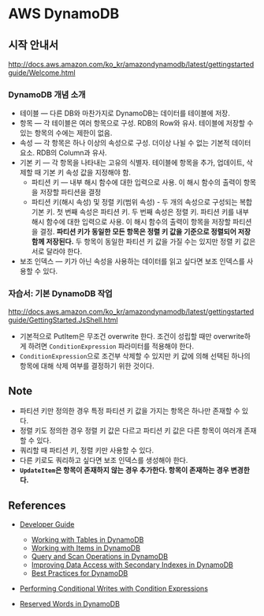 # AWS DynamoDB

## 시작 안내서

http://docs.aws.amazon.com/ko_kr/amazondynamodb/latest/gettingstartedguide/Welcome.html

### DynamoDB 개념 소개

- 테이블 — 다른 DB와 마찬가지로 DynamoDB는 데이터를 테이블에 저장. 
- 항목 — 각 테이블은 여러 항목으로 구성. RDB의 Row와 유사. 테이블에 저장할 수 있는 항목의 수에는 제한이 없음.
- 속성 — 각 항목은 하나 이상의 속성으로 구성. 더이상 나뉠 수 없는 기본적 데이터 요소. RDB의 Column과 유사.
- 기본 키 — 각 항목을 나타내는 고유의 식별자. 테이블에 항목을 추가, 업데이트, 삭제할 때 기본 키 속성 값을 지정해야 함.
  - 파티션 키 — 내부 해시 함수에 대한 입력으로 사용. 이 해시 함수의 출력이 항목을 저장할 파티션을 결정
  - 파티션 키(해시 속성) 및 정렬 키(범위 속성) - 두 개의 속성으로 구성되는 복합 기본 키. 첫 번째 속성은 파티션 키. 두 번째 속성은 정렬 키. 파티션 키를 내부 해시 함수에 대한 입력으로 사용. 이 해시 함수의 출력이 항목을 저장할 파티션을 결정. **파티션 키가 동일한 모든 항목은 정렬 키 값을 기준으로 정렬되어 저장 함께 저장된다.** 두 항목이 동일한 파티션 키 값을 가질 수는 있지만 정렬 키 값은 서로 달라야 한다.
- 보조 인덱스 — 키가 아닌 속성을 사용하는 데이터를 읽고 싶다면 보조 인덱스를 사용할 수 있다.

### 자습서: 기본 DynamoDB 작업

http://docs.aws.amazon.com/ko_kr/amazondynamodb/latest/gettingstartedguide/GettingStarted.JsShell.html

- 기본적으로 PutItem은 무조건 overwrite 한다. 조건이 성립할 때만 overwrite하게 하려면 `ConditionExpression` 파라미터를 적용해야 한다.
- `ConditionExpression`으로 조건부 삭제할 수 있지만 키 값에 의해 선택된 하나의 항목에 대해 삭제 여부를 결정하기 위한 것이다.

## Note

- 파티션 키만 정의한 경우 특정 파티션 키 값을 가지는 항목은 하나만 존재할 수 있다.
- 정렬 키도 정의한 경우 정렬 키 값은 다르고 파티션 키 값은 다른 항목이 여러개 존재할 수 있다.
- 쿼리할 때 파티션 키, 정렬 키만 사용할 수 있다.
- 다른 키로도 쿼리하고 싶다면 보조 인덱스를 생성해야 한다.
- **`UpdateItem`은 항목이 존재하지 않는 경우 추가한다. 항목이 존재하는 경우 변경한다.**

## References

- [Developer Guide](http://docs.aws.amazon.com/amazondynamodb/latest/developerguide/Introduction.html)
  - [Working with Tables in DynamoDB](http://docs.aws.amazon.com/amazondynamodb/latest/developerguide/WorkingWithTables.html)
  - [Working with Items in DynamoDB](http://docs.aws.amazon.com/amazondynamodb/latest/developerguide/WorkingWithItems.html#WorkingWithItems.AtomicCounters)
  - [Query and Scan Operations in DynamoDB](http://docs.aws.amazon.com/amazondynamodb/latest/developerguide/QueryAndScan.html)
  - [Improving Data Access with Secondary Indexes in DynamoDB](http://docs.aws.amazon.com/amazondynamodb/latest/developerguide/SecondaryIndexes.html)
  - [Best Practices for DynamoDB](http://docs.aws.amazon.com/amazondynamodb/latest/developerguide/BestPractices.html)

- [Performing Conditional Writes with Condition Expressions](http://docs.aws.amazon.com/amazondynamodb/latest/developerguide/Expressions.SpecifyingConditions.html)
- [Reserved Words in DynamoDB](http://docs.aws.amazon.com/amazondynamodb/latest/developerguide/ReservedWords.html)

